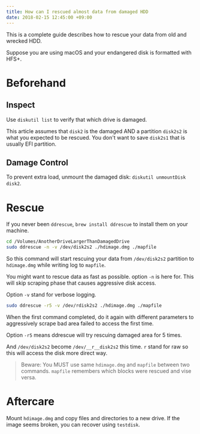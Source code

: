 ```yaml
---
title: How can I rescued almost data from damaged HDD
date: 2018-02-15 12:45:00 +09:00
---
```


This is a complete guide describes how to rescue your data from old and wrecked HDD.

Suppose you are using macOS and your endangered disk is formatted with HFS+.

# Beforehand

## Inspect
Use `diskutil list` to verify that which drive is damaged.

This article assumes that `disk2` is the damaged AND a partition `disk2s2` is what you expected to be rescued. You don't want to save `disk2s1` that is usually EFI partition.

## Damage Control
To prevent extra load, unmount the damaged disk: `diskutil unmountDisk disk2`.

# Rescue
If you never been `ddrescue`, `brew install ddrescue` to install them on your machine.

```bash
cd /Volumes/AnotherDriveLargerThanDamagedDrive
sudo ddrescue -n -v /dev/disk2s2 ./hdimage.dmg ./mapfile
```

So this command will start rescuing your data from `/dev/disk2s2` partition to `hdimage.dmg` while writing log to `mapfile`.

You might want to rescue data as fast as possible. option `-n` is here for. This will skip scraping phase that causes aggressive disk access. 

Option `-v` stand for verbose logging.

```bash
sudo ddrescue -r5 -v /dev/rdisk2s2 ./hdimage.dmg ./mapfile
```

When the first command completed, do it again with different parameters to aggressively scrape bad area failed to access the first time.

Option `-r5` means ddrescue will try rescuing damaged area for 5 times.

And `/dev/disk2s2` become `/dev/__r__disk2s2` this time. `r` stand for raw so this will access the disk more direct way.

> Beware: You MUST use same `hdimage.dmg` and `mapfile` between two commands. `mapfile` remembers which blocks were rescued and vise versa.

# Aftercare

Mount `hdimage.dmg` and copy files and directories to a new drive. If the image seems broken, you can recover using `testdisk`. 